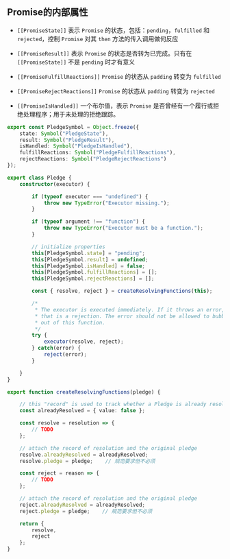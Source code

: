 ## Promise的内部属性
- `[[PromiseState]]`
    表示 `Promise` 的状态，包括：`pending`，`fulfilled` 和 `rejected`，控制 `Promise` 对其 `then` 方法的传入调用做何反应

- `[[PromiseResult]]`
    表示 `Promise` 的状态是否转为已完成。只有在` [[PromiseState]]` 不是 `pending` 时才有意义

- `[[PromiseFulfillReactions]]`
    `Promise` 的状态从 `padding` 转变为 `fulfilled`

- `[[PromiseRejectReactions]]`
    `Promise` 的状态从 `padding` 转变为 `rejected`

- `[[PromiseIsHandled]]`
    一个布尔值，表示 `Promise` 是否曾经有一个履行或拒绝处理程序；用于未处理的拒绝跟踪。

```ts
export const PledgeSymbol = Object.freeze({
    state: Symbol("PledgeState"),
    result: Symbol("PledgeResult"),
    isHandled: Symbol("PledgeIsHandled"),
    fulfillReactions: Symbol("PledgeFulfillReactions"),
    rejectReactions: Symbol("PledgeRejectReactions")
});

export class Pledge {
    constructor(executor) {

        if (typeof executor === "undefined") {
            throw new TypeError("Executor missing.");
        }

        if (typeof argument !== "function") {
            throw new TypeError("Executor must be a function.");
        }

        // initialize properties
        this[PledgeSymbol.state] = "pending";
        this[PledgeSymbol.result] = undefined;
        this[PledgeSymbol.isHandled] = false;
        this[PledgeSymbol.fulfillReactions] = [];
        this[PledgeSymbol.rejectReactions] = [];

        const { resolve, reject } = createResolvingFunctions(this);

        /*
         * The executor is executed immediately. If it throws an error, then
         * that is a rejection. The error should not be allowed to bubble
         * out of this function.
         */
        try {
            executor(resolve, reject);
        } catch(error) {
            reject(error);
        }

    }
}

export function createResolvingFunctions(pledge) {

    // this "record" is used to track whether a Pledge is already resolved
    const alreadyResolved = { value: false };

    const resolve = resolution => {
        // TODO
    };

    // attach the record of resolution and the original pledge
    resolve.alreadyResolved = alreadyResolved;
    resolve.pledge = pledge;    // 规范要求但不必须

    const reject = reason => {
        // TODO
    };

    // attach the record of resolution and the original pledge
    reject.alreadyResolved = alreadyResolved;
    reject.pledge = pledge;    // 规范要求但不必须

    return {
        resolve,
        reject
    };
}
```